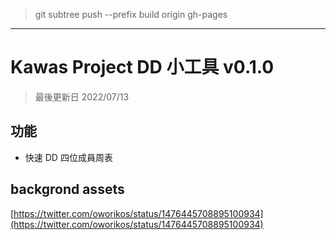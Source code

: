 > git subtree push --prefix build origin gh-pages

---

# Kawas Project DD 小工具 v0.1.0

> 最後更新日 2022/07/13

## 功能

- 快速 DD 四位成員周表

## backgrond assets

[https://twitter.com/oworikos/status/1476445708895100934](https://twitter.com/oworikos/status/1476445708895100934)
